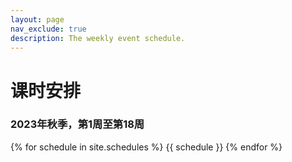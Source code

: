 ```yaml
---
layout: page
nav_exclude: true
description: The weekly event schedule.
---
```


# 课时安排

### 2023年秋季，第1周至第18周

{% for schedule in site.schedules %}
{{ schedule }}
{% endfor %}